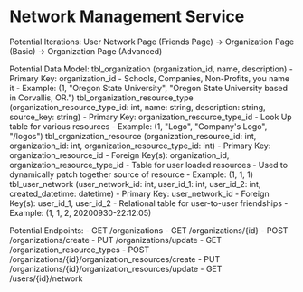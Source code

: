 # Network Management Service

Potential Iterations:
		User Network Page (Friends Page) -> Organization Page (Basic) -> Organization Page (Advanced) 

Potential Data Model:
		tbl_organization (organization_id, name, description)
			- Primary Key: organization_id
			- Schools, Companies, Non-Profits, you name it
			- Example: (1, "Oregon State University", "Oregon State University based in Corvallis, OR.")
		tbl_organization_resource_type (organization_resource_type_id: int, name: string, description: string, source_key: string)
			- Primary Key: organization_resource_type_id
			- Look Up table for various resources
			- Example: (1, "Logo", "Company's Logo", "/logos")
		tbl_organization_resource (organization_resource_id: int, organization_id: int, organization_resource_type_id: int)
			- Primary Key: organization_resource_id
			- Foreign Key(s): organization_id, organization_resource_type_id
			- Table for user loaded resources
			- Used to dynamically patch together source of resource
			- Example: (1, 1, 1)
		tbl_user_network (user_network_id: int, user_id_1: int, user_id_2: int, created_datetime: datetime)
			- Primary Key: user_network_id
			- Foreign Key(s): user_id_1, user_id_2
			- Relational table for user-to-user friendships
			- Example: (1, 1, 2, 20200930-22:12:05)

Potential Endpoints:
		- GET /organizations
		- GET /organizations/{id}
		- POST /organizations/create
		- PUT /organizations/update
		- GET /organization_resource_types
		- POST /organizations/{id}/organization_resources/create
		- PUT /organizations/{id}/organization_resources/update
		- GET /users/{id}/network